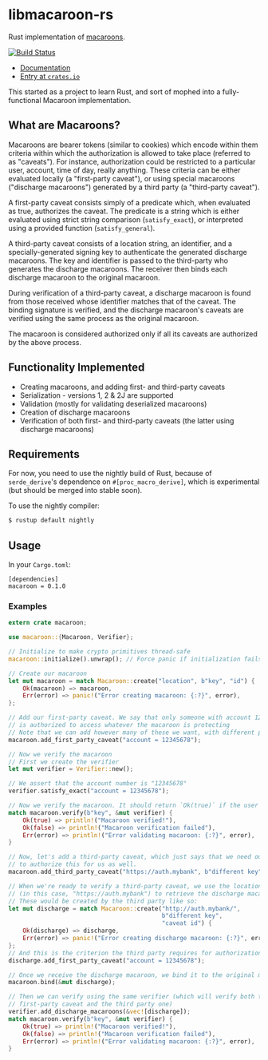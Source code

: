 # libmacaroon-rs

Rust implementation of [macaroons](https://research.google.com/pubs/pub41892.html).

[![Build Status](https://travis-ci.org/jacklund/libmacaroon-rs.svg?branch=master)](https://travis-ci.org/jacklund/libmacaroon-rs)

- [Documentation](https://docs.rs/macaroon)
- [Entry at `crates.io`](https://crates.io/crates/macaroon)

This started as a project to learn Rust, and sort of mophed into a fully-functional Macaroon implementation.

## What are Macaroons?

Macaroons are bearer tokens (similar to cookies) which encode within them criteria within which the
authorization is allowed to take place (referred to as "caveats"). For instance, authorization could
be restricted to a particular user, account, time of day, really anything. These criteria can be either
evaluated locally (a "first-party caveat"), or using special macaroons ("discharge macaroons") generated
by a third party (a "third-party caveat").

A first-party caveat consists simply of a predicate which, when evaluated as true, authorizes the caveat.
The predicate is a string which is either evaluated using strict string comparison (`satisfy_exact`),
or interpreted using a provided function (`satisfy_general`).

A third-party caveat consists of a location string, an identifier, and a specially-generated signing key
to authenticate the generated discharge macaroons. The key and identifier is passed to the third-party
who generates the discharge macaroons. The receiver then binds each discharge macaroon to the original
macaroon.

During verification of a third-party caveat, a discharge macaroon is found from those received whose identifier
matches that of the caveat. The binding signature is verified, and the discharge macaroon's caveats are verified
using the same process as the original macaroon.

The macaroon is considered authorized only if all its caveats are authorized by the above process.

## Functionality Implemented

- Creating macaroons, and adding first- and third-party caveats
- Serialization - versions 1, 2 & 2J are supported
- Validation (mostly for validating deserialized macaroons)
- Creation of discharge macaroons
- Verification of both first- and third-party caveats (the latter using discharge macaroons)

## Requirements

For now, you need to use the nightly build of Rust, because of `serde_derive`'s dependence on
`#[proc_macro_derive]`, which is experimental (but should be merged into stable soon).

To use the nightly compiler:

```bash
$ rustup default nightly
```

## Usage
In your `Cargo.toml`:
```
[dependencies]
macaroon = 0.1.0
```

### Examples
```rust
extern crate macaroon;

use macaroon::{Macaroon, Verifier};

// Initialize to make crypto primitives thread-safe
macaroon::initialize().unwrap(); // Force panic if initialization fails

// Create our macaroon
let mut macaroon = match Macaroon::create("location", b"key", "id") {
    Ok(macaroon) => macaroon,
    Err(error) => panic!("Error creating macaroon: {:?}", error),
};

// Add our first-party caveat. We say that only someone with account 12345678
// is authorized to access whatever the macaroon is protecting
// Note that we can add however many of these we want, with different predicates
macaroon.add_first_party_caveat("account = 12345678");

// Now we verify the macaroon
// First we create the verifier
let mut verifier = Verifier::new();

// We assert that the account number is "12345678"
verifier.satisfy_exact("account = 12345678");

// Now we verify the macaroon. It should return `Ok(true)` if the user is authorized
match macaroon.verify(b"key", &mut verifier) {
    Ok(true) => println!("Macaroon verified!"),
    Ok(false) => println!("Macaroon verification failed"),
    Err(error) => println!("Error validating macaroon: {:?}", error),
}

// Now, let's add a third-party caveat, which just says that we need our third party
// to authorize this for us as well.
macaroon.add_third_party_caveat("https://auth.mybank", b"different key", "caveat id");

// When we're ready to verify a third-party caveat, we use the location
// (in this case, "https://auth.mybank") to retrieve the discharge macaroons we use to verify.
// These would be created by the third party like so:
let mut discharge = match Macaroon::create("http://auth.mybank/",
                                           b"different key",
                                           "caveat id") {
    Ok(discharge) => discharge,
    Err(error) => panic!("Error creating discharge macaroon: {:?}", error),
};
// And this is the criterion the third party requires for authorization
discharge.add_first_party_caveat("account = 12345678");

// Once we receive the discharge macaroon, we bind it to the original macaroon
macaroon.bind(&mut discharge);

// Then we can verify using the same verifier (which will verify both the existing
// first-party caveat and the third party one)
verifier.add_discharge_macaroons(&vec![discharge]);
match macaroon.verify(b"key", &mut verifier) {
    Ok(true) => println!("Macaroon verified!"),
    Ok(false) => println!("Macaroon verification failed"),
    Err(error) => println!("Error validating macaroon: {:?}", error),
}
```